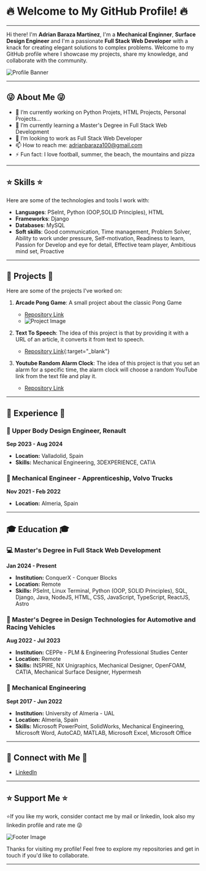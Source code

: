 # :fire: Welcome to My GitHub Profile! :fire:
---
Hi there! I'm <strong>Adrian Baraza Martínez</strong>, I'm a <strong>Mechanical Enginner</strong>, <strong>Surface Design Engineer</strong> and I'm a passionate <strong>Full Stack Web Developer</strong> with a knack for creating elegant solutions to complex problems. Welcome to my GitHub profile where I showcase my projects, share my knowledge, and collaborate with the community.

![Profile Banner](https://media.licdn.com/dms/image/D4D16AQGiyEdWNBeN0Q/profile-displaybackgroundimage-shrink_350_1400/0/1688134830646?e=1727913600&v=beta&t=tquyOBjAXw8IkoVp9i9-l5t4jWH1sdhwdsYoAQ5ghMc)

---
## :stuck_out_tongue_winking_eye: About Me :stuck_out_tongue_winking_eye:

- 🔭 I’m currently working on Python Projets, HTML Projects, Personal Projects...
- 🌱 I’m currently learning a Master's Degree in Full Stack Web Development
- 👯 I’m looking to work as Full Stack Web Developer
- 📫 How to reach me: adrianbaraza100@gmail.com
- ⚡ Fun fact: I love football, summer, the beach, the mountains and pizza
---
## :star: Skills :star:

Here are some of the technologies and tools I work with:

- **Languages**: PSeInt, Python (OOP,SOLID Principles), HTML
- **Frameworks**: Django
- **Databases**: MySQL
- **Soft skills**: Good communication, Time management, Problem Solver, Ability to work under pressure, Self-motivation, Readiness to learn, Passion for Develop and eye for detail, Effective team player, Ambitious mind set, Proactive
---
## :rocket: Projects :rocket:

Here are some of the projects I've worked on:

1. **Arcade Pong Game**: A small project about the classic Pong Game
   - <a href="https://github.com/adrianbarazamartinez/Python-Projects/tree/main/JuegoArcadePong" target="_blank">Repository Link</a>
   - ![Project Image](https://cdn.prod.website-files.com/63d926b37ec0d886c2d5d538/668ff9252106f0fd3889f779_Pong.jpeg)

2. **Text To Speech**: The idea of this project is that by providing it with a URL of an article, it converts it from text to speech.
   - [Repository Link](https://github.com/adrianbarazamartinez/Python-Projects/tree/main/TextoAVoz){:target="_blank"}

3. **Youtube Random Alarm Clock**: The idea of this project is that you set an alarm for a specific time, the alarm clock will choose a random YouTube link from the text file and play it.
   - [Repository Link](https://github.com/adrianbarazamartinez/Python-Projects/tree/main/RelojDespertador)

---
## :briefcase: Experience :briefcase:

### :car: Upper Body Design Engineer, Renault
**Sep 2023 - Aug 2024**
- **Location:** Valladolid, Spain
- **Skills:** Mechanical Engineering, 3DEXPERIENCE, CATIA

### :car:  Mechanical Engineer - Apprenticeship, Volvo Trucks
**Nov 2021 - Feb 2022**
- **Location:** Almeria, Spain
---
## :mortar_board: Education :mortar_board:

### :computer: Master's Degree in Full Stack Web Development
**Jan 2024 - Present**
- **Institution:** ConquerX - Conquer Blocks
- **Location:** Remote
- **Skills:** PSeInt, Linux Terminal, Python (OOP, SOLID Principles), SQL, Django, Java, NodeJS, HTML, CSS, JavaScript, TypeScript, ReactJS, Astro

### :car: Master's Degree in Design Technologies for Automotive and Racing Vehicles
**Aug 2022 - Jul 2023**
- **Institution:** CEPPe - PLM & Engineering Professional Studies Center
- **Location:** Remote
- **Skills:** INSPIRE, NX Unigraphics, Mechanical Designer, OpenFOAM, CATIA, Mechanical Surface Designer, Hypermesh

### :wrench: Mechanical Engineering
**Sept 2017 - Jun 2022**
- **Institution:** University of Almeria - UAL
- **Location:** Almeria, Spain
- **Skills:** Microsoft PowerPoint, SolidWorks, Mechanical Engineering, Microsoft Word, AutoCAD, MATLAB, Microsoft Excel, Microsoft Office

---
## :two_men_holding_hands: Connect with Me :two_men_holding_hands:

- [LinkedIn](https://www.linkedin.com/in/adrian-baraza-martinez-b3002a259/)
---
## :star: Support Me :star:

:star:If you like my work, consider contact me by mail or linkedin, look also my linkedin profile and rate me :stuck_out_tongue_winking_eye:

![Footer Image](https://cdn.freebiesupply.com/logos/large/2x/like-button-facebook-logo-black-and-white.png)

Thanks for visiting my profile! Feel free to explore my repositories and get in touch if you'd like to collaborate.

---